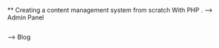 ** Creating a content management system from scratch With PHP . 
-->  Admin Panel

<img src="">

--> Blog 

<img src="" >
